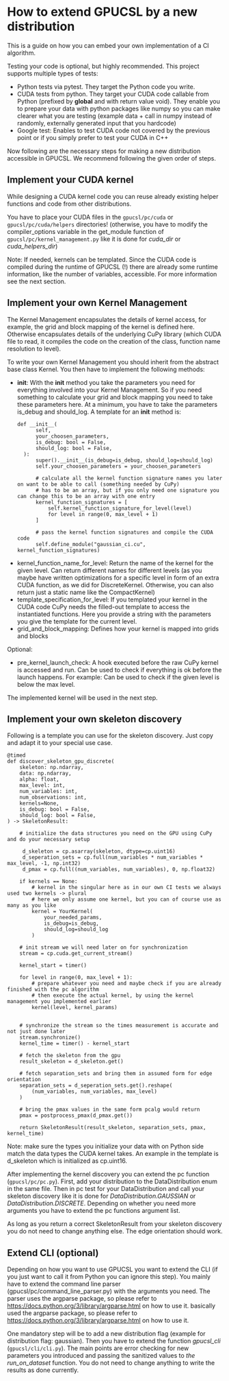 # How to extend GPUCSL by a new distribution

This is a guide on how you can embed your own implementation of a CI algorithm. 

Testing your code is optional, but highly recommended. This project supports multiple types of tests:
- Python tests via pytest. They target the Python code you write.
- CUDA tests from python. They target your CUDA code callable from Python (prefixed by __global__ and with return value void).
    They enable you to prepare your data with python packages like numpy so you can make clearer what you are testing (example 
    data + call in numpy instead of randomly, externally generated input that you hardcode)
- Google test: Enables to test CUDA code not covered by the previous point or if you simply prefer to test your CUDA in C++


Now following are the necessary steps for making a new distribution accessible in GPUCSL. We recommend following the given order of steps.


## Implement your CUDA kernel

While designing a CUDA kernel code you can reuse 
already existing helper functions and code from other distributions.

You have to place your CUDA files in the `gpucsl/pc/cuda` or `gpucsl/pc/cuda/helpers` directories! (otherwise, you have to modify
the compiler_options variable in the get_module function of `gpucsl/pc/kernel_management.py` like it is done for _cuda_dir_ or _cuda_helpers_dir_)

Note: If needed, kernels can be templated. Since the CUDA code is compiled during the runtime of GPUCSL (!) there are already some 
runtime information, like the number of variables, accessible. For more information see the next section.


## Implement your own Kernel Management

The Kernel Management encapsulates the details of kernel access, for example, the grid and block mapping of the kernel is defined here.
Otherwise encapsulates details of the underlying CuPy library (which CUDA file to read, it compiles the code on the creation of the class, function name resolution to level). 

To write your own Kernel Management you should inherit from the abstract base class Kernel. You then have to implement the following methods:

- __init__: With the __init__ method you take the parameters you need for everything involved into your Kernel Management. So if you need something to calculate your grid and block mapping you need to take these parameters here. At a minimum, you have to take the parameters is_debug and should_log.
  A template for an __init__ method is:
  ```
  def __init__(
        self,
        your_choosen_parameters,
        is_debug: bool = False,
        should_log: bool = False,
    ):
        super().__init__(is_debug=is_debug, should_log=should_log)
        self.your_choosen_parameters = your_choosen_parameters

        # calculate all the kernel function signature names you later on want to be able to call (something needed by CuPy)
        # has to be an array, but if you only need one signature you can change this to be an array with one entry
        kernel_function_signatures = [
            self.kernel_function_signature_for_level(level)
            for level in range(0, max_level + 1)
        ]

        # pass the kernel function signatures and compile the CUDA code
        self.define_module("gaussian_ci.cu", kernel_function_signatures)
  ```    
- kernel_function_name_for_level: Return the name of the kernel for the given level. Can return different names for different levels (as you maybe have written 
    optimizations for a specific level in form of an extra CUDA function, as we did for DiscreteKernel. Otherwise, you can also return just a static name like the CompactKernel)
- template_specification_for_level: If you templated your kernel in the CUDA code CuPy needs the filled-out template to access the instantiated functions. Here you provide a string with the parameters you give the template for the current level.
- grid_and_block_mapping: Defines how your kernel is mapped into grids and blocks

Optional:
- pre_kernel_launch_check: A hook executed before the raw CuPy kernel is accessed and run. Can be used to check if everything is ok before the launch happens. 
    For example: Can be used to check if the given level is below the max level.


The implemented kernel will be used in the next step.


## Implement your own skeleton discovery

Following is a template you can use for the skeleton discovery. Just copy and adapt it to your special use case. 

```
@timed
def discover_skeleton_gpu_discrete(
    skeleton: np.ndarray,
    data: np.ndarray,
    alpha: float,
    max_level: int,
    num_variables: int,
    num_observations: int,
    kernels=None,
    is_debug: bool = False,
    should_log: bool = False,
) -> SkeletonResult:

    # initialize the data structures you need on the GPU using CuPy and do your necessary setup

     d_skeleton = cp.asarray(skeleton, dtype=cp.uint16)
     d_seperation_sets = cp.full(num_variables * num_variables * max_level, -1, np.int32)
     d_pmax = cp.full((num_variables, num_variables), 0, np.float32)

    if kernels == None:
        # kernel in the singular here as in our own CI tests we always used two kernels -> plural
        # here we only assume one kernel, but you can of course use as many as you like
        kernel = YourKernel(
            your_needed_params, 
            is_debug=is_debug,
            should_log=should_log
        )

    # init stream we will need later on for synchronization
    stream = cp.cuda.get_current_stream()

    kernel_start = timer()

    for level in range(0, max_level + 1):
        # prepare whatever you need and maybe check if you are already finished with the pc algorithm
        # then execute the actual kernel, by using the kernel management you implemented earlier
        kernel(level, kernel_params) 
       

    # synchronize the stream so the times measurement is accurate and not just done later
    stream.synchronize()
    kernel_time = timer() - kernel_start

    # fetch the skeleton from the gpu
    result_skeleton = d_skeleton.get()

    # fetch separation_sets and bring them in assumed form for edge orientation
    separation_sets = d_seperation_sets.get().reshape(
        (num_variables, num_variables, max_level)
    )

    # bring the pmax values in the same form pcalg would return
    pmax = postprocess_pmax(d_pmax.get())

    return SkeletonResult(result_skeleton, separation_sets, pmax, kernel_time)
```

Note: make sure the types you initialize your data with on Python side match the data types the CUDA kernel takes. An example in the template is d_skeleton which is initialized as cp.uint16.


After implementing the kernel discovery you can extend the pc function (`gpucsl/pc/pc.py`). First, add your distribution to the DataDistribution enum in the same file. Then in pc test for your DataDistribution and call your skeleton discovery like it is done for _DataDistribution.GAUSSIAN_ or _DataDistribution.DISCRETE_. Depending on whether you need more arguments you have to extend the pc functions argument list. 

As long as you return a correct SkeletonResult from your skeleton discovery you do not need to change anything else. The edge orientation should work.


## Extend CLI (optional) 

Depending on how you want to use GPUCSL you want to extend the CLI (if you just want to call it from Python you can ignore this step).
You mainly have to extend the command line parser (gpucsl/pc/command_line_parser.py) with the arguments you need. The parser uses the argparse package, so please refer to https://docs.python.org/3/library/argparse.html on how to use it.
basically used the argparse package, so please refer to https://docs.python.org/3/library/argparse.html on how to use it.

One mandatory step will be to add a new distribution flag (example for distribution flag: gaussian). Then you have to extend the function _gpucsl_cli_ 
(`gpucsl/cli/cli.py`). The main points are error checking for new parameters you introduced and passing the sanitized values to _the run_on_dataset_ function. 
You do not need to change anything to write the results as done currently.
